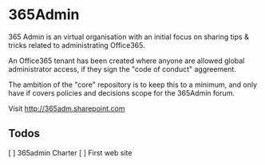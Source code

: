 # 365Admin

365 Admin is an virtual organisation with an initial focus on sharing tips & tricks related to administrating Office365.

An Office365 tenant has been created where anyone are allowed global administrator access, if they sign the "code of conduct" aggreement.

The ambition of the "core" repository is to keep this to a minimum, and only have if covers policies and decisions scope for the 365Admin forum.

Visit http://365adm.sharepoint.com

## Todos
[ ] 365admin Charter 
[ ] First web site 
